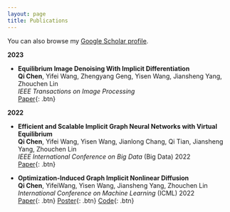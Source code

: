 ```yaml
---
layout: page
title: Publications
---
```


You can also browse my <a href="https://scholar.google.com/citations?user=jt-ePzYAAAAJ&hl=en" target="_blank">Google Scholar profile</a>.
<br />

**2023**

- **Equilibrium Image Denoising With Implicit Differentiation**  
  **Qi Chen**, Yifei Wang, Zhengyang Geng, Yisen Wang, Jiansheng Yang, Zhouchen Lin  
  *IEEE Transactions on Image Processing*  
  [Paper](https://ieeexplore.ieee.org/abstract/document/10070588/){: .btn}

**2022**

- **Efficient and Scalable Implicit Graph Neural Networks with Virtual Equilibrium**  
  **Qi Chen**, Yifei Wang, Yisen Wang, Jianlong Chang, Qi Tian, Jiansheng Yang, Zhouchen Lin  
  *IEEE International Conference on Big Data* (Big Data) 2022  
  [Paper](https://ieeexplore.ieee.org/abstract/document/10020519/){: .btn}
  
- **Optimization-Induced Graph Implicit Nonlinear Diffusion**  
  **Qi Chen**, YifeiWang, Yisen Wang, Jiansheng Yang, Zhouchen Lin  
  *International Conference on Machine Learning* (ICML) 2022  
  [Paper](https://arxiv.org/pdf/2206.14418){: .btn}
  [Poster](/static/poster/gind_poster.png){: .btn}
  [Code](https://github.com/7qchen/GIND){: .btn}
